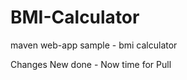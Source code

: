 BMI-Calculator
==============

maven web-app sample - bmi calculator

Changes New done - Now time for Pull



